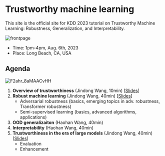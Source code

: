 # Trustworthy machine learning

This site is the official site for KDD 2023 tutorial on Trustworthy Machine Learning: Robustness, Generalization, and Interpretability.

![frontpage](https://github.com/mltrust/mltrust.github.io/assets/6158206/c82411bc-464c-4202-bb84-93f646ee144b)

- Time: 1pm-4pm, Aug. 6th, 2023
- Place: Long Beach, CA, USA

## Agenda

![F2ahr_8aMAACvHH](https://github.com/mltrust/mltrust.github.io/assets/6158206/aa914148-b22c-4287-bcdb-1ae8dbd8f6dc)

1. **Overview of trustworthiness** (Jindong Wang, 10min)  [[Slides](./Overview_and_robustness.pdf)]
2. **Robust machine learning** (Jindong Wang, 40min)  [[Slides](./Overview_and_robustness.pdf)]
    - Adversarial robustness (basics, emerging topics in adv. robustness, Transformer robustness)
    - Semi-supervised learning (basics, advanced algorithms, applications)
4. **OOD generalizaiton** (Haohan Wang, 40min)
5. **Interpretability** (Haohan Wang, 40min)
6. **Trustworthiness in the era of large models** (Jindong Wang, 40min)  [[Slides](./Trustworthiness_large_models.pdf)]
     - Evaluation
     - Enhancement

